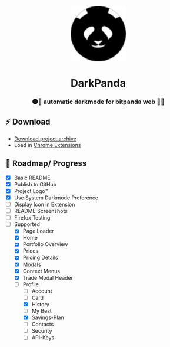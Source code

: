 <center>
<img height="150" src="./panda.svg">
<h1>DarkPanda</h1>
<h3>🌑🐼 automatic darkmode for bitpanda web 🐼🌑</h3>
</center>

## ⚡ Download
- [Download project archive](https://github.com/philippdormann/bitpanda_darkmode/archive/refs/heads/main.zip)
- Load in [Chrome Extensions](chrome://extensions/)

## 🏴 Roadmap/ Progress
- [x] Basic README
- [x] Publish to GitHub
- [x] Project Logo™
- [x] Use System Darkmode Preference
- [ ] Display Icon in Extension
- [ ] README Screenshots
- [ ] Firefox Testing
- [ ] Supported
  - [x] Page Loader
  - [x] Home
  - [x] Portfolio Overview
  - [x] Prices
  - [x] Pricing Details
  - [x] Modals
  - [x] Context Menus
  - [x] Trade Modal Header
  - [ ] Profile
    - [ ] Account
    - [ ] Card
    - [x] History
    - [ ] My Best
    - [x] Savings-Plan
    - [ ] Contacts
    - [ ] Security
    - [ ] API-Keys